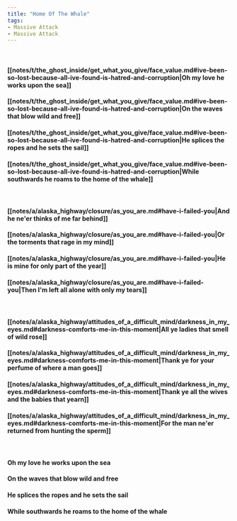 ```yaml
---
title: "Home Of The Whale"
tags:
- Massive Attack
- Massive Attack
---
```

&nbsp;
#### [[notes/t/the_ghost_inside/get_what_you_give/face_value.md#ive-been-so-lost-because-all-ive-found-is-hatred-and-corruption|Oh my love he works upon the sea]]
#### [[notes/t/the_ghost_inside/get_what_you_give/face_value.md#ive-been-so-lost-because-all-ive-found-is-hatred-and-corruption|On the waves that blow wild and free]]
#### [[notes/t/the_ghost_inside/get_what_you_give/face_value.md#ive-been-so-lost-because-all-ive-found-is-hatred-and-corruption|He splices the ropes and he sets the sail]]
#### [[notes/t/the_ghost_inside/get_what_you_give/face_value.md#ive-been-so-lost-because-all-ive-found-is-hatred-and-corruption|While southwards he roams to the home of the whale]]
&nbsp;
#### [[notes/a/alaska_highway/closure/as_you_are.md#have-i-failed-you|And he ne'er thinks of me far behind]]
#### [[notes/a/alaska_highway/closure/as_you_are.md#have-i-failed-you|Or the torments that rage in my mind]]
#### [[notes/a/alaska_highway/closure/as_you_are.md#have-i-failed-you|He is mine for only part of the year]]
#### [[notes/a/alaska_highway/closure/as_you_are.md#have-i-failed-you|Then I'm left all alone with only my tears]]
&nbsp;
#### [[notes/a/alaska_highway/attitudes_of_a_difficult_mind/darkness_in_my_eyes.md#darkness-comforts-me-in-this-moment|All ye ladies that smell of wild rose]]
#### [[notes/a/alaska_highway/attitudes_of_a_difficult_mind/darkness_in_my_eyes.md#darkness-comforts-me-in-this-moment|Thank ye for your perfume of where a man goes]]
#### [[notes/a/alaska_highway/attitudes_of_a_difficult_mind/darkness_in_my_eyes.md#darkness-comforts-me-in-this-moment|Thank ye all the wives and the babies that yearn]]
#### [[notes/a/alaska_highway/attitudes_of_a_difficult_mind/darkness_in_my_eyes.md#darkness-comforts-me-in-this-moment|For the man ne'er returned from hunting the sperm]]
&nbsp;
#### Oh my love he works upon the sea
#### On the waves that blow wild and free
#### He splices the ropes and he sets the sail
#### While southwards he roams to the home of the whale
